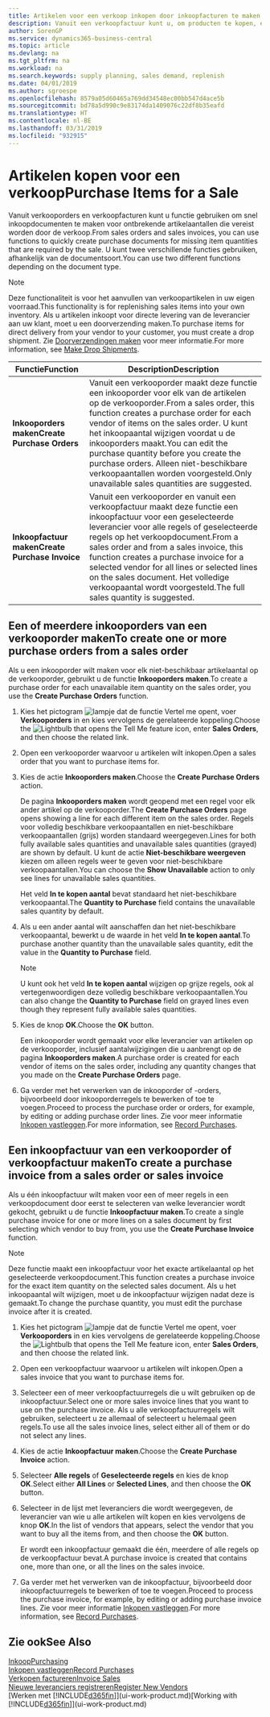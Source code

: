 ```yaml
---
title: Artikelen voor een verkoop inkopen door inkoopfacturen te maken | Microsoft Docs
description: Vanuit een verkoopfactuur kunt u, om producten te kopen, een inkoopfactuur maken voor een leverancier.
author: SorenGP
ms.service: dynamics365-business-central
ms.topic: article
ms.devlang: na
ms.tgt_pltfrm: na
ms.workload: na
ms.search.keywords: supply planning, sales demand, replenish
ms.date: 04/01/2019
ms.author: sgroespe
ms.openlocfilehash: 8579a05d60465a769dd34548ec00bb547d4ace5b
ms.sourcegitcommit: bd78a5d990c9e83174da1409076c22df8b35eafd
ms.translationtype: HT
ms.contentlocale: nl-BE
ms.lasthandoff: 03/31/2019
ms.locfileid: "932915"
---
```

# <a name="purchase-items-for-a-sale"></a><span data-ttu-id="ae214-103">Artikelen kopen voor een verkoop</span><span class="sxs-lookup"><span data-stu-id="ae214-103">Purchase Items for a Sale</span></span>
<span data-ttu-id="ae214-104">Vanuit verkooporders en verkoopfacturen kunt u functie gebruiken om snel inkoopdocumenten te maken voor ontbrekende artikelaantallen die vereist worden door de verkoop.</span><span class="sxs-lookup"><span data-stu-id="ae214-104">From sales orders and sales invoices, you can use functions to quickly create purchase documents for missing item quantities that are required by the sale.</span></span> <span data-ttu-id="ae214-105">U kunt twee verschillende functies gebruiken, afhankelijk van de documentsoort.</span><span class="sxs-lookup"><span data-stu-id="ae214-105">You can use two different functions depending on the document type.</span></span>

> [!Note]
> <span data-ttu-id="ae214-106">Deze functionaliteit is voor het aanvullen van verkoopartikelen in uw eigen voorraad.</span><span class="sxs-lookup"><span data-stu-id="ae214-106">This functionality is for replenishing sales items into your own inventory.</span></span> <span data-ttu-id="ae214-107">Als u artikelen inkoopt voor directe levering van de leverancier aan uw klant, moet u een doorverzending maken.</span><span class="sxs-lookup"><span data-stu-id="ae214-107">To purchase items for direct delivery from your vendor to your customer, you must create a drop shipment.</span></span> <span data-ttu-id="ae214-108">Zie [Doorverzendingen maken](sales-how-drop-shipment.md) voor meer informatie.</span><span class="sxs-lookup"><span data-stu-id="ae214-108">For more information, see [Make Drop Shipments](sales-how-drop-shipment.md).</span></span>   

|<span data-ttu-id="ae214-109">Functie</span><span class="sxs-lookup"><span data-stu-id="ae214-109">Function</span></span>|<span data-ttu-id="ae214-110">Description</span><span class="sxs-lookup"><span data-stu-id="ae214-110">Description</span></span>|
|--------|-----------|
|<span data-ttu-id="ae214-111">**Inkooporders maken**</span><span class="sxs-lookup"><span data-stu-id="ae214-111">**Create Purchase Orders**</span></span>|<span data-ttu-id="ae214-112">Vanuit een verkooporder maakt deze functie een inkooporder voor elk van de artikelen op de verkooporder.</span><span class="sxs-lookup"><span data-stu-id="ae214-112">From a sales order, this function creates a purchase order for each vendor of items on the sales order.</span></span> <span data-ttu-id="ae214-113">U kunt het inkoopaantal wijzigen voordat u de inkooporders maakt.</span><span class="sxs-lookup"><span data-stu-id="ae214-113">You can edit the purchase quantity before you create the purchase orders.</span></span> <span data-ttu-id="ae214-114">Alleen niet-beschikbare verkoopaantallen worden voorgesteld.</span><span class="sxs-lookup"><span data-stu-id="ae214-114">Only unavailable sales quantities are suggested.</span></span>
|<span data-ttu-id="ae214-115">**Inkoopfactuur maken**</span><span class="sxs-lookup"><span data-stu-id="ae214-115">**Create Purchase Invoice**</span></span>|<span data-ttu-id="ae214-116">Vanuit een verkooporder en vanuit een verkoopfactuur maakt deze functie een inkoopfactuur voor een geselecteerde leverancier voor alle regels of geselecteerde regels op het verkoopdocument.</span><span class="sxs-lookup"><span data-stu-id="ae214-116">From a sales order and from a sales invoice, this function creates a purchase invoice for a selected vendor for all lines or selected lines on the sales document.</span></span> <span data-ttu-id="ae214-117">Het volledige verkoopaantal wordt voorgesteld.</span><span class="sxs-lookup"><span data-stu-id="ae214-117">The full sales quantity is suggested.</span></span>|

## <a name="to-create-one-or-more-purchase-orders-from-a-sales-order"></a><span data-ttu-id="ae214-118">Een of meerdere inkooporders van een verkooporder maken</span><span class="sxs-lookup"><span data-stu-id="ae214-118">To create one or more purchase orders from a sales order</span></span>
<span data-ttu-id="ae214-119">Als u een inkooporder wilt maken voor elk niet-beschikbaar artikelaantal op de verkooporder, gebruikt u de functie **Inkooporders maken**.</span><span class="sxs-lookup"><span data-stu-id="ae214-119">To create a purchase order for each unavailable item quantity on the sales order, you use the **Create Purchase Orders** function.</span></span>

1. <span data-ttu-id="ae214-120">Kies het pictogram ![lampje dat de functie Vertel me opent](media/ui-search/search_small.png "Vertel me wat u wilt doen"), voer **Verkooporders** in en kies vervolgens de gerelateerde koppeling.</span><span class="sxs-lookup"><span data-stu-id="ae214-120">Choose the ![Lightbulb that opens the Tell Me feature](media/ui-search/search_small.png "Tell me what you want to do") icon, enter **Sales Orders**, and then choose the related link.</span></span>
2. <span data-ttu-id="ae214-121">Open een verkooporder waarvoor u artikelen wilt inkopen.</span><span class="sxs-lookup"><span data-stu-id="ae214-121">Open a sales order that you want to purchase items for.</span></span>
3. <span data-ttu-id="ae214-122">Kies de actie **Inkooporders maken**.</span><span class="sxs-lookup"><span data-stu-id="ae214-122">Choose the **Create Purchase Orders** action.</span></span>

    <span data-ttu-id="ae214-123">De pagina **Inkooporders maken** wordt geopend met een regel voor elk ander artikel op de verkooporder.</span><span class="sxs-lookup"><span data-stu-id="ae214-123">The **Create Purchase Orders** page opens showing a line for each different item on the sales order.</span></span> <span data-ttu-id="ae214-124">Regels voor volledig beschikbare verkoopaantallen en niet-beschikbare verkoopaantallen (grijs) worden standaard weergegeven.</span><span class="sxs-lookup"><span data-stu-id="ae214-124">Lines for both fully available sales quantities and unavailable sales quantities (grayed) are shown by default.</span></span> <span data-ttu-id="ae214-125">U kunt de actie **Niet-beschikbare weergeven** kiezen om alleen regels weer te geven voor niet-beschikbare verkoopaantallen.</span><span class="sxs-lookup"><span data-stu-id="ae214-125">You can choose the **Show Unavailable** action to only see lines for unavailable sales quantities.</span></span>

    <span data-ttu-id="ae214-126">Het veld **In te kopen aantal** bevat standaard het niet-beschikbare verkoopaantal.</span><span class="sxs-lookup"><span data-stu-id="ae214-126">The **Quantity to Purchase** field contains the unavailable sales quantity by default.</span></span>
4. <span data-ttu-id="ae214-127">Als u een ander aantal wilt aanschaffen dan het niet-beschikbare verkoopaantal, bewerkt u de waarde in het veld **In te kopen aantal**.</span><span class="sxs-lookup"><span data-stu-id="ae214-127">To purchase another quantity than the unavailable sales quantity, edit the value in the **Quantity to Purchase** field.</span></span>

    > [!NOTE]  
    >   <span data-ttu-id="ae214-128">U kunt ook het veld **In te kopen aantal** wijzigen op grijze regels, ook al vertegenwoordigen deze volledig beschikbare verkoopaantallen.</span><span class="sxs-lookup"><span data-stu-id="ae214-128">You can also change the **Quantity to Purchase** field on grayed lines even though they represent fully available sales quantities.</span></span>
5. <span data-ttu-id="ae214-129">Kies de knop **OK**.</span><span class="sxs-lookup"><span data-stu-id="ae214-129">Choose the **OK** button.</span></span>

    <span data-ttu-id="ae214-130">Een inkooporder wordt gemaakt voor elke leverancier van artikelen op de verkooporder, inclusief aantalwijzigingen die u aanbrengt op de pagina **Inkooporders maken**.</span><span class="sxs-lookup"><span data-stu-id="ae214-130">A purchase order is created for each vendor of items on the sales order, including any quantity changes that you made on the **Create Purchase Orders** page.</span></span>
7. <span data-ttu-id="ae214-131">Ga verder met het verwerken van de inkooporder of -orders, bijvoorbeeld door inkooporderregels te bewerken of toe te voegen.</span><span class="sxs-lookup"><span data-stu-id="ae214-131">Proceed to process the purchase order or orders, for example, by editing or adding purchase order lines.</span></span> <span data-ttu-id="ae214-132">Zie voor meer informatie [Inkopen vastleggen](purchasing-how-record-purchases.md).</span><span class="sxs-lookup"><span data-stu-id="ae214-132">For more information, see [Record Purchases](purchasing-how-record-purchases.md).</span></span>


## <a name="to-create-a-purchase-invoice-from-a-sales-order-or-sales-invoice"></a><span data-ttu-id="ae214-133">Een inkoopfactuur van een verkooporder of verkoopfactuur maken</span><span class="sxs-lookup"><span data-stu-id="ae214-133">To create a purchase invoice from a sales order or sales invoice</span></span>
<span data-ttu-id="ae214-134">Als u één inkoopfactuur wilt maken voor een of meer regels in een verkoopdocument door eerst te selecteren van welke leverancier wordt gekocht, gebruikt u de functie **Inkoopfactuur maken**.</span><span class="sxs-lookup"><span data-stu-id="ae214-134">To create a single purchase invoice for one or more lines on a sales document by first selecting which vendor to buy from, you use the **Create Purchase Invoice** function.</span></span>

> [!NOTE]  
>   <span data-ttu-id="ae214-135">Deze functie maakt een inkoopfactuur voor het exacte artikelaantal op het geselecteerde verkoopdocument.</span><span class="sxs-lookup"><span data-stu-id="ae214-135">This function creates a purchase invoice for the exact item quantity on the selected sales document.</span></span> <span data-ttu-id="ae214-136">Als u het inkoopaantal wilt wijzigen, moet u de inkoopfactuur wijzigen nadat deze is gemaakt.</span><span class="sxs-lookup"><span data-stu-id="ae214-136">To change the purchase quantity, you must edit the purchase invoice after it is created.</span></span>  

1. <span data-ttu-id="ae214-137">Kies het pictogram ![lampje dat de functie Vertel me opent](media/ui-search/search_small.png "Vertel me wat u wilt doen"), voer **Verkooporders** in en kies vervolgens de gerelateerde koppeling.</span><span class="sxs-lookup"><span data-stu-id="ae214-137">Choose the ![Lightbulb that opens the Tell Me feature](media/ui-search/search_small.png "Tell me what you want to do") icon, enter **Sales Orders**, and then choose the related link.</span></span>
2. <span data-ttu-id="ae214-138">Open een verkoopfactuur waarvoor u artikelen wilt inkopen.</span><span class="sxs-lookup"><span data-stu-id="ae214-138">Open a sales invoice that you want to purchase items for.</span></span>
3. <span data-ttu-id="ae214-139">Selecteer een of meer verkoopfactuurregels die u wilt gebruiken op de inkoopfactuur.</span><span class="sxs-lookup"><span data-stu-id="ae214-139">Select one or more sales invoice lines that you want to use on the purchase invoice.</span></span> <span data-ttu-id="ae214-140">Als u alle verkoopfactuurregels wilt gebruiken, selecteert u ze allemaal of selecteert u helemaal geen regels.</span><span class="sxs-lookup"><span data-stu-id="ae214-140">To use all the sales invoice lines, select either all of them or do not select any lines.</span></span>
4. <span data-ttu-id="ae214-141">Kies de actie **Inkoopfactuur maken**.</span><span class="sxs-lookup"><span data-stu-id="ae214-141">Choose the **Create Purchase Invoice** action.</span></span>
5. <span data-ttu-id="ae214-142">Selecteer **Alle regels** of **Geselecteerde regels** en kies de knop **OK**.</span><span class="sxs-lookup"><span data-stu-id="ae214-142">Select either **All Lines** or **Selected Lines**, and then choose the **OK** button.</span></span>  
6. <span data-ttu-id="ae214-143">Selecteer in de lijst met leveranciers die wordt weergegeven, de leverancier van wie u alle artikelen wilt kopen en kies vervolgens de knop **OK**.</span><span class="sxs-lookup"><span data-stu-id="ae214-143">In the list of vendors that appears, select the vendor that you want to buy all the items from, and then choose the **OK** button.</span></span>

    <span data-ttu-id="ae214-144">Er wordt een inkoopfactuur gemaakt die één, meerdere of alle regels op de verkoopfactuur bevat.</span><span class="sxs-lookup"><span data-stu-id="ae214-144">A purchase invoice is created that contains one, more than one, or all the lines on the sales invoice.</span></span>
7. <span data-ttu-id="ae214-145">Ga verder met het verwerken van de inkoopfactuur, bijvoorbeeld door inkoopfactuurregels te bewerken of toe te voegen.</span><span class="sxs-lookup"><span data-stu-id="ae214-145">Proceed to process the purchase invoice, for example, by editing or adding purchase invoice lines.</span></span> <span data-ttu-id="ae214-146">Zie voor meer informatie [Inkopen vastleggen](purchasing-how-record-purchases.md).</span><span class="sxs-lookup"><span data-stu-id="ae214-146">For more information, see [Record Purchases](purchasing-how-record-purchases.md).</span></span>

## <a name="see-also"></a><span data-ttu-id="ae214-147">Zie ook</span><span class="sxs-lookup"><span data-stu-id="ae214-147">See Also</span></span>
[<span data-ttu-id="ae214-148">Inkoop</span><span class="sxs-lookup"><span data-stu-id="ae214-148">Purchasing</span></span>](purchasing-manage-purchasing.md)  
[<span data-ttu-id="ae214-149">Inkopen vastleggen</span><span class="sxs-lookup"><span data-stu-id="ae214-149">Record Purchases</span></span>](purchasing-how-record-purchases.md)  
[<span data-ttu-id="ae214-150">Verkopen factureren</span><span class="sxs-lookup"><span data-stu-id="ae214-150">Invoice Sales</span></span>](sales-how-invoice-sales.md)  
[<span data-ttu-id="ae214-151">Nieuwe leveranciers registreren</span><span class="sxs-lookup"><span data-stu-id="ae214-151">Register New Vendors</span></span>](purchasing-how-register-new-vendors.md)  
<span data-ttu-id="ae214-152">[Werken met [!INCLUDE[d365fin](includes/d365fin_md.md)]](ui-work-product.md)</span><span class="sxs-lookup"><span data-stu-id="ae214-152">[Working with [!INCLUDE[d365fin](includes/d365fin_md.md)]](ui-work-product.md)</span></span>
